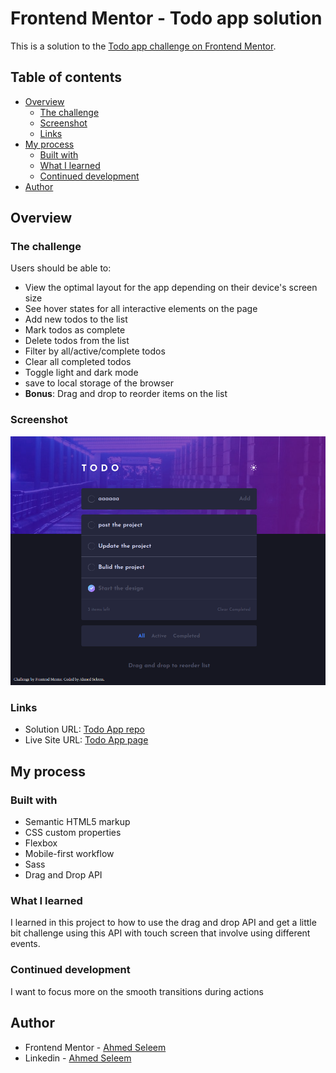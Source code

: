 # Frontend Mentor - Todo app solution

This is a solution to the [Todo app challenge on Frontend Mentor](https://www.frontendmentor.io/challenges/todo-app-Su1_KokOW).

## Table of contents

- [Overview](#overview)
  - [The challenge](#the-challenge)
  - [Screenshot](#screenshot)
  - [Links](#links)
- [My process](#my-process)
  - [Built with](#built-with)
  - [What I learned](#what-i-learned)
  - [Continued development](#continued-development)
- [Author](#author)

## Overview

### The challenge

Users should be able to:

- View the optimal layout for the app depending on their device's screen size
- See hover states for all interactive elements on the page
- Add new todos to the list
- Mark todos as complete
- Delete todos from the list
- Filter by all/active/complete todos
- Clear all completed todos
- Toggle light and dark mode
- save to local storage of the browser
- **Bonus**: Drag and drop to reorder items on the list

### Screenshot

![screenshot-todo-app.png](./screenshot-todo-app.png)

### Links

- Solution URL: [Todo App repo](https://github.com/Ahmed-Seleem01/todo-app)
- Live Site URL: [Todo App page](https://ahmed-seleem01.github.io/todo-app/)

## My process

### Built with

- Semantic HTML5 markup
- CSS custom properties
- Flexbox
- Mobile-first workflow
- Sass
- Drag and Drop API

### What I learned

I learned in this project to how to use the drag and drop API
and get a little bit challenge using this API with touch screen
that involve using different events.

### Continued development

I want to focus more on the smooth transitions during actions

## Author

- Frontend Mentor - [Ahmed Seleem](https://www.frontendmentor.io/profile/Ahmed-Seleem01)
- Linkedin - [Ahmed Seleem](hwww.linkedin.com/in/ahmedseleem1)

